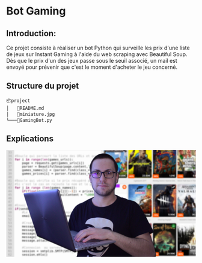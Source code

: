 # __Bot Gaming__

## Introduction: 
Ce projet consiste à réaliser un bot Python qui surveille les prix d'une liste de jeux sur Instant Gaming à l'aide du web scraping avec Beautiful Soup. 
Dès que le prix d'un des jeux passe sous le seuil associé, un mail est envoyé pour prévenir que c'est le moment d'acheter le jeu concerné.
## Structure du projet
```
📦project
│   📜README.md
│   📜miniature.jpg
└───📜GamingBot.py
```

## Explications

<span style="display:block;text-align:center">

[![](miniature.jpg#center)](https://youtu.be/YDBAWGB8N_0)

</span>
